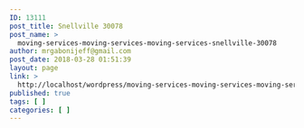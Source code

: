 ```yaml
---
ID: 13111
post_title: Snellville 30078
post_name: >
  moving-services-moving-services-moving-services-snellville-30078
author: mrgabonijeff@gmail.com
post_date: 2018-03-28 01:51:39
layout: page
link: >
  http://localhost/wordpress/moving-services-moving-services-moving-services-snellville-30078/
published: true
tags: [ ]
categories: [ ]
---
```

